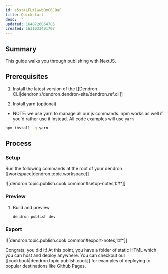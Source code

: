 ```yaml
---
id: e5st4LFLtIwwbQmC6JBaF
title: Quickstart
desc: ''
updated: 1640726064785
created: 1631033401707
---
```


## Summary 

This guide walks you through publishing with NextJS. 

<!-- - NOTE: if you are migrating from 11ty publishing, please read the [[migration guide|dendron://dendron.dendron-site/dendron.topic.publish.migration]] for changes. -->

## Prerequisites
1. Install the latest version of the [[Dendron CLI|dendron://dendron.dendron-site/dendron.ref.cli]]

1. Install yarn (optional)

- NOTE: we use yarn to manage all our js commands. npm works as well if you'd rather use it instead. All code examples will use `yarn`

```sh
npm install -g yarn
```

## Process

### Setup
Run the following commands at the root of your dendron [[workspace|dendron.topic.workspace]]

![[dendron.topic.publish.cook.common#setup-notes,1:#*]]

### Preview
1. Build and preview
    ```sh
    dendron publish dev
    ```
### Export

![[dendron.topic.publish.cook.common#export-notes,1:#*]]

Congrats, you did it! At this point, you have a folder of static HTML which you can host and deploy anywhere. You can checkout our [[cookbook|dendron.topic.publish.cook]] for examples of deploying to popular destinations like Github Pages.
